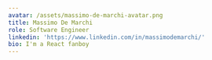 ```yaml
---
avatar: /assets/massimo-de-marchi-avatar.png
title: Massimo De Marchi
role: Software Engineer
linkedin: 'https://www.linkedin.com/in/massimodemarchi/'
bio: I'm a React fanboy
---
```


